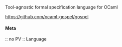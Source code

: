 Tool-agnostic formal specification language for OCaml

https://github.com/ocaml-gospel/gospel

#### Meta
:: no PV
:: Language